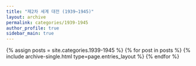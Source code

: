 ```yaml
---
title: "제2차 세계 대전 (1939~1945)"
layout: archive
permalink: categories/1939-1945
author_profile: true
sidebar_main: true
---
```



{% assign posts = site.categories.1939-1945 %}
{% for post in posts %} {% include archive-single.html type=page.entries_layout %} {% endfor %}